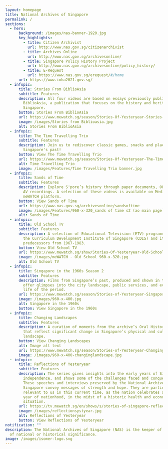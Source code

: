 ```yaml
---
layout: homepage
title: National Archives of Singapore
permalink: /
sections:
  - hero:
      background: /images/nas-banner-1920.jpg
      key_highlights:
        - title: Citizen Archivist
          url: http://www.nas.gov.sg/citizenarchivist
        - title: Archives Online
          url: http://www.nas.gov.sg/archivesonline/
        - title: Singapore Policy History Project
          url: http://www.nas.gov.sg/archivesonline/policy_history/
        - title: E-Request
          url: https://www.nas.gov.sg/erequest/#/home
      url: https://www.ioha2021.gov.sg/
  - infopic:
      title: Stories From BiblioAsia
      subtitle: Features
      description: All four videos are based on essays previously published in
        BiblioAsia, a publication that focuses on the history and heritage of
        Singapore.
      button: Stories From BiblioAsia
      url: https://www.mewatch.sg/season/Stories-Of-Yesteryear-Stories-from-BiblioAsia-351417
      image: /images/Stories from Biblioasia.jpg
      alt: Stories From BiblioAsia
  - infopic:
      title: The Time Travelling Trio
      subtitle: Features
      description: Join us to rediscover classic games, snacks and places from
        Singapore's past!
      button: View The Time Travelling Trio
      url: https://www.mewatch.sg/season/Stories-Of-Yesteryear-The-Time-Travelling-Trio-340648
      alt: Time Travelling Trio
      image: /images/Features/Time Travelling Trio banner.jpg
  - infopic:
      title: Sands of Time
      subtitle: Features
      description: Explore S'pore’s history through paper documents, OH interviews, &
        AV recordings. A selection of these videos is available on Mediacorp’s
        meWATCH platform.
      button: View Sands of Time
      url: https://www.nas.gov.sg/archivesonline/sandsoftime
      image: /images/Features/960-x-320_sands of time s2 (ao main page).png
      alt: Sands of Time
  - infopic:
      title: Old School TV
      subtitle: Features
      description: A selection of Educational Television (ETV) programmes produced by
        the Curriculum Development Institute of Singapore (CDIS) and its
        predecessors from 1967-1983.
      button: View Old School TV
      url: https://www.mewatch.sg/show/Stories-Of-Yesteryear-Old-School-TV-285004
      image: /images/meWATCH - Old School 960-x-320.jpg
      alt: Old School TV
  - infopic:
      title: Singapore in the 1960s Season 2
      subtitle: Features
      description: Films from Singapore’s past, produced and shown in the 1960s, that
        offer glimpses into the city landscape, public services, and everyday
        life of the period.
      url: https://www.mewatch.sg/season/Stories-of-Yesteryear-Singapore-in-the-1960s-S2-247128
      image: /images/960-x-400.jpg
      alt: Singapore in the 1960s
      button: View Singapore in the 1960s
  - infopic:
      title: Changing Landscapes
      subtitle: Features
      description: A curation of moments from the archive’s Oral History collection
        that reflect significant change in Singapore’s physical and cultural
        landscape.
      button: View Changing Landscapes
      alt: Image alt text
      url: https://www.mewatch.sg/season/Stories-of-Yesteryear-Changing-Landscapes-250817
      image: /images/960-x-400-changinglandscape.jpg
  - infopic:
      title: Reflections of Yesteryear
      subtitle: Features
      description: The series gives insights into the early years of Singapore’s
        independence, and shows some of the challenges faced and conquered.
        These speeches and interviews preserved by the National Archives of
        Singapore convey messages of strength and hope. They are particularly
        relevant to us in this current time, as the nation celebrates another
        year of nationhood, in the midst of a historic health and economic
        situation.
      url: https://tv.mewatch.sg/en/shows/s/stories-of-singapore-reflections-of-yesteryear/episodes
      image: /images/reflectionsystyear.jpg
      alt: Reflections of Yesteryear
      button: View Reflections of Yesteryear
notification: ""
description: The National Archives of Singapore (NAS) is the keeper of records
  of national or historical significance.
image: /images/isomer-logo.svg
---
```

